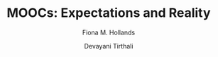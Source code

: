 ---
layout: leaf-node
title: "MOOCs: Expectations and Reality"
title-url: "http://cbcse.org/wordpress/wp-content/uploads/2014/05/MOOCs_Expectations_and_Reality.pdf"
author: ["Fiona M. Hollands","Devayani Tirthali"]
groups: technologies
categories: moocs
topics: introductory-resources
summary: >
    A short summary to appear in the search results or content link list. > uses browser line breaks. | uses line formatting provided in the section, as below Location: is indented 1 TAB.
cite: >
    Hollands, F. M., & Tirthali, D. (2014). MOOCs: Expectations and Reality. Full Report.
    Online Submission. Retrieved April 15, 2017 from: http://cbcse.org/wordpress/wp-content/uploads/2014/05/MOOCs_Expectations_and_Reality.pdf
pub-date: 2014-05-01
added-date: 2017-04-15
resource-type: pdf-document
---